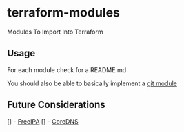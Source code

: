# terraform-modules
Modules To Import Into Terraform

## Usage

For each module check for a README.md

You should also be able to basically implement a [git module](https://www.terraform.io/language/modules/sources)

## Future Considerations

[] - [FreeIPA](https://www.freeipa.org/page/About)
[] - [CoreDNS](https://github.com/coredns/helm)
